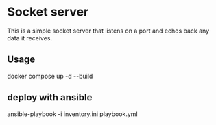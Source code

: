 # Socket server

This is a simple socket server that listens on a port and echos back any data it receives.

## Usage

docker compose up -d --build

## deploy with ansible

ansible-playbook -i inventory.ini playbook.yml